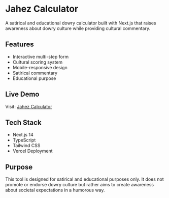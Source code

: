 # Jahez Calculator

A satirical and educational dowry calculator built with Next.js that raises awareness about dowry culture while providing cultural commentary.

## Features

- Interactive multi-step form
- Cultural scoring system
- Mobile-responsive design
- Satirical commentary
- Educational purpose

## Live Demo

Visit: [Jahez Calculator](https://jahez-calculator.vercel.app)

## Tech Stack

- Next.js 14
- TypeScript
- Tailwind CSS
- Vercel Deployment

## Purpose

This tool is designed for satirical and educational purposes only. It does not promote or endorse dowry culture but rather aims to create awareness about societal expectations in a humorous way.
